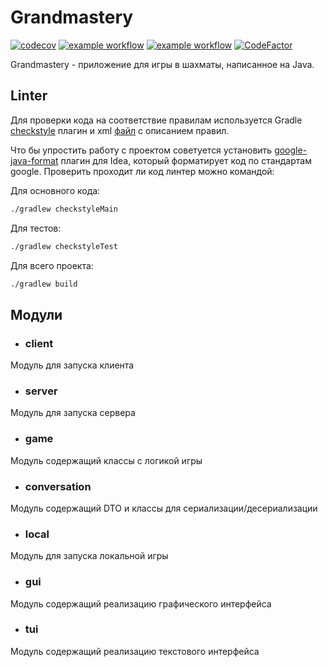 # Grandmastery

[![codecov](https://codecov.io/gh/LostHikking/grandmastery/branch/main/graph/badge.svg?token=1NT8RP2OJY)](https://codecov.io/gh/LostHikking/grandmastery)
[![example workflow](https://github.com/LostHikking/grandmastery/actions/workflows/gradle_ubuntu.yml/badge.svg)](https://github.com/LostHikking/grandmastery/actions)
[![example workflow](https://github.com/LostHikking/grandmastery/actions/workflows/gradle_windows.yml/badge.svg)](https://github.com/LostHikking/grandmastery/actions)
[![CodeFactor](https://www.codefactor.io/repository/github/losthikking/grandmastery/badge)](https://www.codefactor.io/repository/github/losthikking/grandmastery)

Grandmastery - приложение для игры в шахматы, написанное на Java.

## Linter

Для проверки кода на соответствие правилам используется
Gradle [checkstyle](https://docs.gradle.org/current/userguide/checkstyle_plugin.html) плагин и
xml [файл](./config/checkstyle/checkstyle.xml) с описанием правил.

Что бы упростить работу с проектом советуется
установить [google-java-format](https://plugins.jetbrains.com/plugin/8527-google-java-format) плагин для Idea, который
форматирует код по стандартам google. Проверить проходит ли код линтер можно командой:

Для основного кода:

```bash
./gradlew checkstyleMain
```

Для тестов:

```bash
./gradlew checkstyleTest
```

Для всего проекта:

```bash
./gradlew build
```

## Модули

- ### client

Модуль для запуска клиента

- ### server

Модуль для запуска сервера

- ### game

Модуль содержащий классы с логикой игры

- ### conversation

Модуль содержащий DTO и классы для сериализации/десериализации

- ### local

Модуль для запуска локальной игры

- ### gui

Модуль содержащий реализацию графического интерфейса

- ### tui

Модуль содержащий реализацию текстового интерфейса
